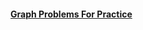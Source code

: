 #### [Graph Problems For Practice](https://leetcode.com/discuss/general-discussion/655708/Graph-For-Beginners-Problems-or-Pattern-or-Sample-Solutions)  
